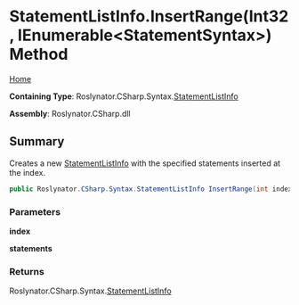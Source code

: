 # StatementListInfo\.InsertRange\(Int32, IEnumerable\<StatementSyntax>\) Method

[Home](../../../../../README.md)

**Containing Type**: Roslynator\.CSharp\.Syntax\.[StatementListInfo](../README.md)

**Assembly**: Roslynator\.CSharp\.dll

## Summary

Creates a new [StatementListInfo](../README.md) with the specified statements inserted at the index\.

```csharp
public Roslynator.CSharp.Syntax.StatementListInfo InsertRange(int index, System.Collections.Generic.IEnumerable<Microsoft.CodeAnalysis.CSharp.Syntax.StatementSyntax> statements)
```

### Parameters

**index**

**statements**

### Returns

Roslynator\.CSharp\.Syntax\.[StatementListInfo](../README.md)

